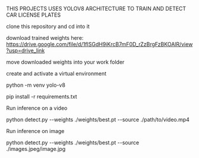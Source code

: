 THIS PROJECTS USES YOLOV8 ARCHITECTURE TO TRAIN AND DETECT CAR LICENSE PLATES



clone this repository and cd into it

download trained weights here: https://drive.google.com/file/d/1fISGdH9iKrcB7mF0D_rZzBrgFzBKOAlR/view?usp=drive_link

move downloaded weights into your work folder

create and activate a virtual environment

python -m venv yolo-v8

pip install -r requirements.txt

Run inference on a video

python detect.py --weights ./weights/best.pt --source ./path/to/video.mp4

Run inference on image

python detect.py --weights ./weights/best.pt --source ./images.jpeg/image.jpg





